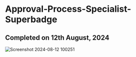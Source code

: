 # Approval-Process-Specialist-Superbadge

## Completed on 12th August, 2024

![Screenshot 2024-08-12 100251](https://github.com/user-attachments/assets/3239d9f5-e052-4acb-b498-39cfac6b3390)
